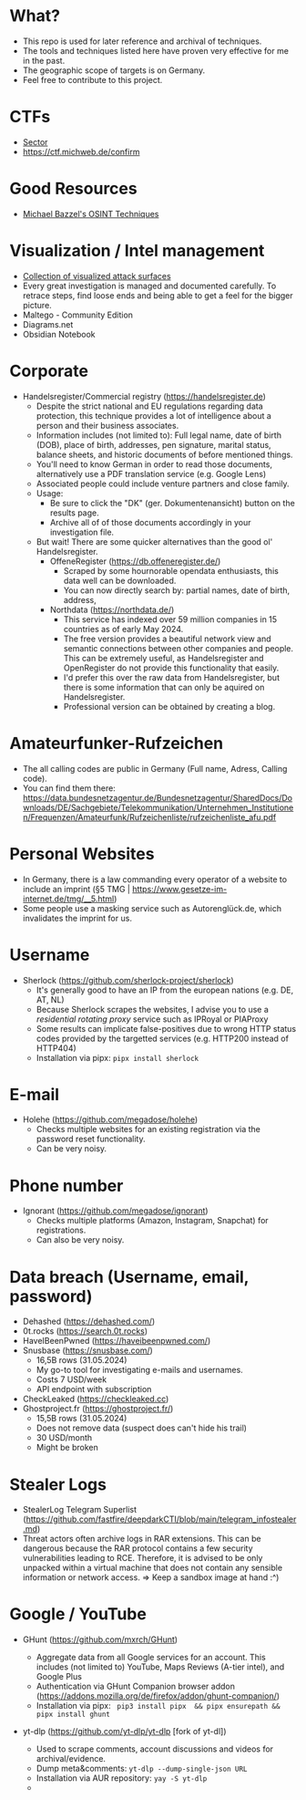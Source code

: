 # What?
 * This repo is used for later reference and archival of techniques.
 * The tools and techniques listed here have proven very effective for me in the past.
 * The geographic scope of targets is on Germany.
 * Feel free to contribute to this project.

# CTFs
 * [Sector](https://sector035.n)
 * https://ctf.michweb.de/confirm

# Good Resources
 * [Michael Bazzel's OSINT Techniques](https://inteltechniques.com/book1.html)
   
# Visualization / Intel management
 * [Collection of visualized attack surfaces](https://github.com/OsintDojo/OSINT/tree/master)
 * Every great investigation is managed and documented carefully. To retrace steps, find loose ends and being able to get a feel for the bigger picture.
 * Maltego - Community Edition
 * Diagrams.net
 * Obsidian Notebook

# Corporate 
  * Handelsregister/Commercial registry (https://handelsregister.de)
      * Despite the strict national and EU regulations regarding data protection, this technique provides a lot of intelligence about a person and their business associates.
      * Information includes (not limited to): Full legal name, date of birth (DOB), place of birth, addresses, pen signature, marital status, balance sheets, and historic documents of before mentioned things.
      * You'll need to know German in order to read those documents, alternatively use a PDF translation service (e.g. Google Lens)
      * Associated people could include venture partners and close family.
      * Usage:
         * Be sure to click the "DK" (ger. Dokumentenansicht) button on the results page.
         * Archive all of of those documents accordingly in your investigation file.
      * But wait! There are some quicker alternatives than the good ol' Handelsregister.
         * OffeneRegister (https://db.offeneregister.de/)
            * Scraped by some hournorable opendata enthusiasts, this data well can be downloaded.
            * You can now directly search by: partial names, date of birth, address, 
         * Northdata (https://northdata.de/)
            * This service has indexed over 59 million companies in 15 countries as of early May 2024.
            * The free version provides a beautiful network view and semantic connections between other companies and people. This can be extremely useful, as Handelsregister and OpenRegister do not provide this functionality that easily.
            * I'd prefer this over the raw data from Handelsregister, but there is some information that can only be aquired on Handelsregister.
            * Professional version can be obtained by creating a blog.

# Amateurfunker-Rufzeichen
 * The all calling codes are public in Germany (Full name, Adress, Calling code).
 * You can find them there: https://data.bundesnetzagentur.de/Bundesnetzagentur/SharedDocs/Downloads/DE/Sachgebiete/Telekommunikation/Unternehmen_Institutionen/Frequenzen/Amateurfunk/Rufzeichenliste/rufzeichenliste_afu.pdf

# Personal Websites
  * In Germany, there is a law commanding every operator of a website to include an imprint (§5 TMG | https://www.gesetze-im-internet.de/tmg/__5.html)
  * Some people use a masking service such as Autorenglück.de, which invalidates the imprint for us.


# Username 
  * Sherlock (https://github.com/sherlock-project/sherlock)
      * It's generally good to have an IP from the european nations (e.g. DE, AT, NL)
      * Because Sherlock scrapes the websites, I advise you to use a *residential rotating proxy* service such as IPRoyal or PIAProxy
      * Some results can implicate false-positives due to wrong HTTP status codes provided by the targetted services (e.g. HTTP200 instead of HTTP404)
      * Installation via pipx: `pipx install sherlock`
        

# E-mail
  * Holehe (https://github.com/megadose/holehe)
      * Checks multiple websites for an existing registration via the password reset functionality.
      * Can be very noisy.


# Phone number
 * Ignorant (https://github.com/megadose/ignorant)
     * Checks multiple platforms (Amazon, Instagram, Snapchat) for registrations.
     * Can also be very noisy.
  
       
# Data breach (Username, email, password)
  * Dehashed (https://dehashed.com/)
  * 0t.rocks (https://search.0t.rocks)
  * HaveIBeenPwned (https://haveibeenpwned.com/)
  * Snusbase (https://snusbase.com/)
      * 16,5B rows (31.05.2024)
      * My go-to tool for investigating e-mails and usernames.
      * Costs 7 USD/week
      * API endpoint with subscription   
  * CheckLeaked (https://checkleaked.cc)
  * Ghostproject.fr (https://ghostproject.fr/)
    * 15,5B rows (31.05.2024)
    * Does not remove data (suspect does can't hide his trail)
    * 30 USD/month
    * Might be broken  


# Stealer Logs
 * StealerLog Telegram Superlist (https://github.com/fastfire/deepdarkCTI/blob/main/telegram_infostealer.md)
 * Threat actors often archive logs in RAR extensions. This can be dangerous because the RAR protocol contains a few security vulnerabilities leading to RCE. Therefore, it is advised to be only unpacked within a virtual machine that does not contain any sensible information or network access. => Keep a sandbox image at hand :^)


    
# Google / YouTube
  * GHunt (https://github.com/mxrch/GHunt)
      * Aggregate data from all Google services for an account. This includes (not limited to) YouTube, Maps Reviews (A-tier intel), and Google Plus 
      * Authentication via GHunt Companion browser addon (https://addons.mozilla.org/de/firefox/addon/ghunt-companion/)
      * Installation via pipx: `
         pip3 install pipx  &&
         pipx ensurepath &&
         pipx install ghunt`

* yt-dlp (https://github.com/yt-dlp/yt-dlp [fork of yt-dl])
    * Used to scrape comments, account discussions and videos for archival/evidence.
    * Dump meta&comments: `yt-dlp --dump-single-json URL`
    * Installation via AUR repository: `yay -S yt-dlp`
    *  

